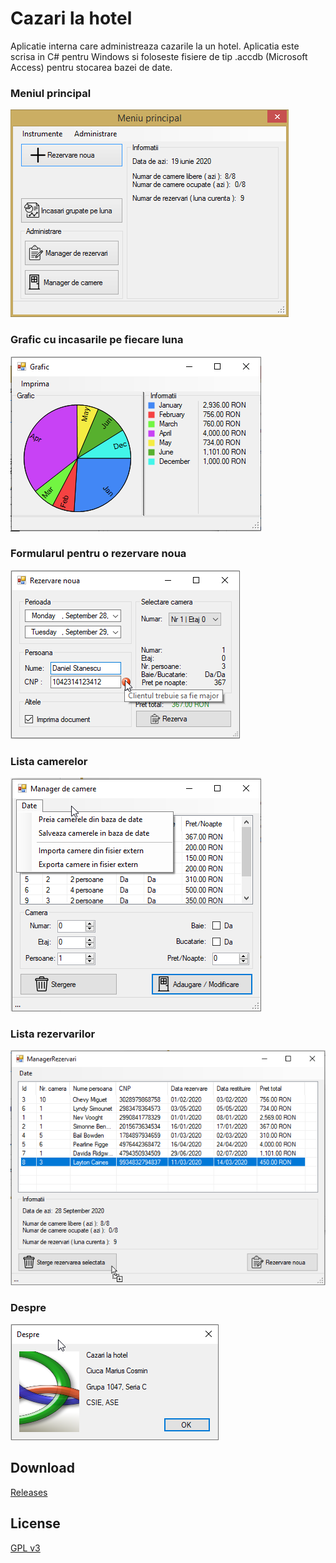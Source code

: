 # Cazari la hotel
Aplicatie interna care administreaza cazarile la un hotel. Aplicatia este scrisa in C# pentru Windows si foloseste fisiere de tip .accdb (Microsoft Access) pentru stocarea bazei de date.

### Meniul principal
<img src="./md_resources/app.png" alt="image" /> 

### Grafic cu incasarile pe fiecare luna
<img src="./md_resources/grafic.png" alt="image" /> 

### Formularul pentru o rezervare noua
<img src="./md_resources/rezervare_noua.png" alt="image" /> 

### Lista camerelor
<img src="./md_resources/man_camere.png" alt="image" /> 

### Lista rezervarilor
<img src="./md_resources/man_rezervari.png" alt="image" /> 

### Despre
<img src="./md_resources/despre.png" alt="image" /> 

## Download
<a href="https://github.com/ciucacosmin109/Cazari-la-hotel/releases">Releases</a> 

## License
[GPL v3](./LICENSE)
